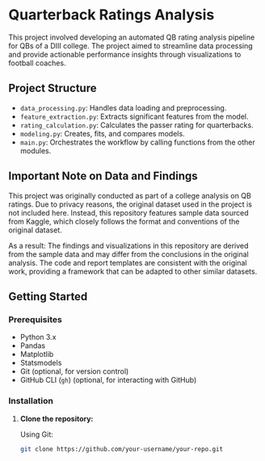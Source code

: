 # Quarterback Ratings Analysis

This project involved developing an automated QB rating analysis pipeline for QBs of a DIII college. The project aimed to streamline data processing and provide actionable performance insights through visualizations to football coaches.

## Project Structure

- `data_processing.py`: Handles data loading and preprocessing.
- `feature_extraction.py`: Extracts significant features from the model.
- `rating_calculation.py`: Calculates the passer rating for quarterbacks.
- `modeling.py`: Creates, fits, and compares models.
- `main.py`: Orchestrates the workflow by calling functions from the other modules.

## Important Note on Data and Findings
This project was originally conducted as part of a college analysis on QB ratings. Due to privacy reasons, the original dataset used in the project is not included here. Instead, this repository features sample data sourced from Kaggle, which closely follows the format and conventions of the original dataset.

As a result:
The findings and visualizations in this repository are derived from the sample data and may differ from the conclusions in the original analysis.
The code and report templates are consistent with the original work, providing a framework that can be adapted to other similar datasets.

## Getting Started

### Prerequisites

- Python 3.x
- Pandas
- Matplotlib
- Statsmodels
- Git (optional, for version control)
- GitHub CLI (`gh`) (optional, for interacting with GitHub)

### Installation

1. **Clone the repository:**

   Using Git:
   ```sh
   git clone https://github.com/your-username/your-repo.git

